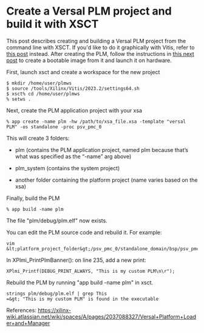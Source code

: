 # Create a Versal PLM project and build it with XSCT

This post describes creating and building a Versal PLM project from the command line with XSCT. If you'd like to do it graphically with Vitis, refer to [<u><span>this post</span></u>](https://www.centennialsoftwaresolutions.com/post/create-a-versal-plm-project-and-built-it-with-vitis-classic) instead. After creating the PLM, follow the instructions in [<u><span>this next post</span></u>](https://www.centennialsoftwaresolutions.com/post/create-a-versal-boot-image-and-launch-plm-on-hardware) to create a bootable image from it and launch it on hardware.

First, launch xsct and create a workspace for the new project

```
$ mkdir /home/user/plmws
$ source /tools/Xilinx/Vitis/2023.2/settings64.sh
$ xsct% cd /home/user/plmws
% setws .
```

Next, create the PLM application project with your xsa

```
% app create -name plm -hw /path/to/xsa_file.xsa -template "versal PLM" -os standalone -proc psv_pmc_0
```

This will create 3 folders:

-   plm (contains the PLM application project, named plm because that’s what was specified as the “-name” arg above)
    
-   plm\_system (contains the system project)
    
-   another folder containing the platform project (name varies based on the xsa)
    

Finally, build the PLM

```
% app build -name plm
```

The file "plm/debug/plm.elf" now exists.

You can edit the PLM source code and rebuild it. For example:

```
vim &lt;platform_project_folder&gt;/psv_pmc_0/standalone_domain/bsp/psv_pmc_0/libsrc/xilplmi_v1_9/src/xplmi.c
```

In XPlmi\_PrintPlmBanner(): on line 235, add a new print:

```
XPlmi_Printf(DEBUG_PRINT_ALWAYS, "This is my custom PLM\n\r");
```

Rebuild the PLM by running "app build -name plm" in xsct.

```
strings plm/debug/plm.elf | grep This
=&gt; "This is my custom PLM" is found in the executable
```

References: https://xilinx-wiki.atlassian.net/wiki/spaces/A/pages/2037088327/Versal+Platform+Loader+and+Manager